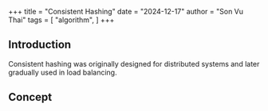 +++
title = "Consistent Hashing"
date = "2024-12-17"
author = "Son Vu Thai"
tags = [
    "algorithm",
]
+++
## Introduction
Consistent hashing was originally designed for distributed systems and later gradually used in load balancing. 

## Concept 
